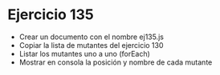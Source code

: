 # Ejercicio 135

* Crear un documento con el nombre ej135.js
* Copiar la lista de mutantes del ejercicio 130
* Listar los mutantes uno a uno (forEach)
* Mostrar en consola la posición y nombre de cada mutante
